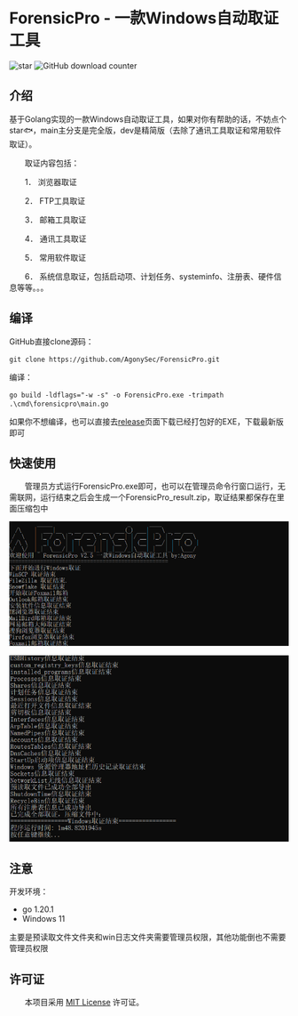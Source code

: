 # ForensicPro - 一款Windows自动取证工具
![star](https://badgen.net/github/stars/AgonySec/ForensicPro) ![GitHub download counter](https://img.shields.io/github/downloads/AgonySec/ForensicPro/total)

## 介绍

基于Golang实现的一款Windows自动取证工具，如果对你有帮助的话，不妨点个star🐟，main主分支是完全版，dev是精简版（去除了通讯工具取证和常用软件取证）。

　　取证内容包括：

　　1．     浏览器取证

　　2．     FTP工具取证

　　3．     邮箱工具取证

　　4．     通讯工具取证

　　5．     常用软件取证

　　6．     系统信息取证，包括启动项、计划任务、systeminfo、注册表、硬件信息等等。。。



## 编译

GitHub直接clone源码：

```
git clone https://github.com/AgonySec/ForensicPro.git
```

编译：

```
go build -ldflags="-w -s" -o ForensicPro.exe -trimpath .\cmd\forensicpro\main.go
```

如果你不想编译，也可以直接去[release](https://github.com/AgonySec/ForensicPro/releases)页面下载已经打包好的EXE，下载最新版即可

## 快速使用

　　管理员方式运行ForensicPro.exe即可，也可以在管理员命令行窗口运行，无需联网，运行结束之后会生成一个ForensicPro_result.zip，取证结果都保存在里面压缩包中

![image-20241223104104976](assets/image-20241223104104976.png)

![image-20241223104347411](assets/image-20241223104347411.png)

## 注意

开发环境：

- go 1.20.1
- Windows 11

主要是预读取文件文件夹和win日志文件夹需要管理员权限，其他功能倒也不需要管理员权限

## 许可证

　　本项目采用 [MIT License](LICENSE) 许可证。
